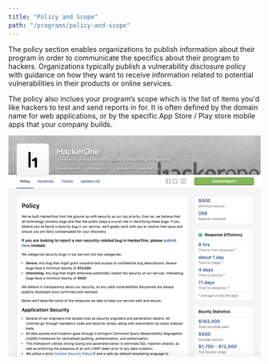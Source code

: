 ```yaml
---
title: "Policy and Scope"
path: "/programs/policy-and-scope"
---
```


The policy section enables organizations to publish information about their program in order to communicate the specifics about their program to hackers. Organizations typically publish a vulnerability disclosure policy with guidance on how they want to receive information related to potential vulnerabilities in their products or online services. 

The policy also inclues your program’s scope which is the list of items you'd like hackers to test and send reports in for. It is often defined by the domain name for web applications, or by the specific App Store / Play store mobile apps that your company builds. 

![Policy-and-Scope-1](./images/policy-and-scope-1.png)
